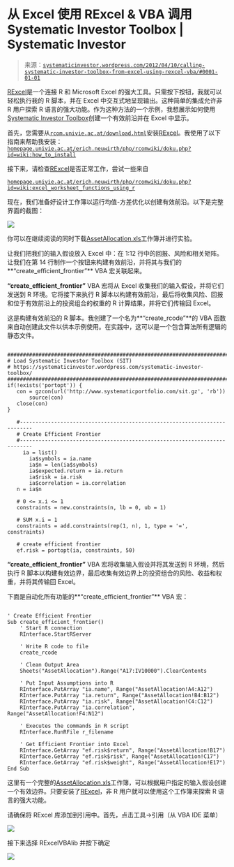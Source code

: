 <!--yml

类别：未分类

日期：2024-05-18 14:37:14

-->

# 从 Excel 使用 RExcel & VBA 调用 Systematic Investor Toolbox | Systematic Investor

> 来源：[`systematicinvestor.wordpress.com/2012/04/10/calling-systematic-investor-toolbox-from-excel-using-rexcel-vba/#0001-01-01`](https://systematicinvestor.wordpress.com/2012/04/10/calling-systematic-investor-toolbox-from-excel-using-rexcel-vba/#0001-01-01)

[RExcel](http://rcom.univie.ac.at/download.html)是一个连接 R 和 Microsoft Excel 的强大工具。只需按下按钮，我就可以轻松执行我的 R 脚本，并在 Excel 中交互式地呈现输出。这种简单的集成允许非 R 用户探索 R 语言的强大功能。作为这种方法的一个示例，我想展示如何使用[Systematic Investor Toolbox](https://systematicinvestor.wordpress.com/systematic-investor-toolbox/)创建一个有效前沿并在 Excel 中显示。

首先，您需要从[`rcom.univie.ac.at/download.html`](http://rcom.univie.ac.at/download.html)安装[RExcel](http://rcom.univie.ac.at/download.html)。我使用了以下指南来帮助我安装：[`homepage.univie.ac.at/erich.neuwirth/php/rcomwiki/doku.php?id=wiki:how_to_install`](http://homepage.univie.ac.at/erich.neuwirth/php/rcomwiki/doku.php?id=wiki:how_to_install)

接下来，请检查[RExcel](http://rcom.univie.ac.at/download.html)是否正常工作，尝试一些来自

[`homepage.univie.ac.at/erich.neuwirth/php/rcomwiki/doku.php?id=wiki:excel_worksheet_functions_using_r`](http://homepage.univie.ac.at/erich.neuwirth/php/rcomwiki/doku.php?id=wiki:excel_worksheet_functions_using_r)

现在，我们准备好设计工作簿以运行均值-方差优化以创建有效前沿。以下是完整界面的截图：

![](https://systematicinvestor.wordpress.com/wp-content/uploads/2012/04/snapshot.png)

你可以在继续阅读的同时下载[AssetAllocation.xls](https://systematicinvestor.wordpress.com/wp-content/uploads/2012/04/assetallocation.xls)工作簿并进行实验。

让我们把我们的输入假设放入 Excel 中：在 1:12 行中的回报、风险和相关矩阵。让我们在第 14 行制作一个按钮来构建有效前沿，并将其与我们的**“create_efficient_frontier”** VBA 宏关联起来。

**“create_efficient_frontier”** VBA 宏将从 Excel 收集我们的输入假设，并将它们发送到 R 环境。它将接下来执行 R 脚本以构建有效前沿，最后将收集风险、回报和位于有效前沿上的投资组合的权重的 R 计算结果，并将它们传输回 Excel。

这是构建有效前沿的 R 脚本。我创建了一个名为**“create_rcode”**的 VBA 函数来自动创建此文件以供本示例使用。在实践中，这可以是一个包含算法所有逻辑的静态文件。

```

###############################################################################
# Load Systematic Investor Toolbox (SIT)                                       
# https://systematicinvestor.wordpress.com/systematic-investor-toolbox/         
###############################################################################
if(!exists('portopt')) {                                                       
   con = gzcon(url('http://www.systematicportfolio.com/sit.gz', 'rb'))         
       source(con)                                                             
   close(con)                                                                  
}                                                                              

   #--------------------------------------------------------------------------
   # Create Efficient Frontier                                                
   #--------------------------------------------------------------------------
     ia = list()                                                              
       ia$symbols = ia.name                                                   
       ia$n = len(ia$symbols)                                                 
       ia$expected.return = ia.return                                         
       ia$risk = ia.risk                                                      
       ia$correlation = ia.correlation                                        
   n = ia$n                                                                   

   # 0 <= x.i <= 1                                                            
   constraints = new.constraints(n, lb = 0, ub = 1)                           

   # SUM x.i = 1                                                              
   constraints = add.constraints(rep(1, n), 1, type = '=', constraints)       

   # create efficient frontier                                                
   ef.risk = portopt(ia, constraints, 50)                                     

```

**“create_efficient_frontier”** VBA 宏将收集输入假设并将其发送到 R 环境，然后执行 R 脚本以构建有效边界，最后收集有效边界上的投资组合的风险、收益和权重，并将其传输回 Excel。

下面是自动化所有功能的**“create_efficient_frontier”** VBA 宏：

```

' Create Efficient Frontier
Sub create_efficient_frontier()
    ' Start R connection
    RInterface.StartRServer

    ' Write R code to file
    create_rcode

    ' Clean Output Area
    Sheets("AssetAllocation").Range("A17:IV10000").ClearContents

    ' Put Input Assumptions into R
    RInterface.PutArray "ia.name", Range("AssetAllocation!A4:A12")
    RInterface.PutArray "ia.return", Range("AssetAllocation!B4:B12")
    RInterface.PutArray "ia.risk", Range("AssetAllocation!C4:C12")
    RInterface.PutArray "ia.correlation", Range("AssetAllocation!F4:N12")

    ' Executes the commands in R script
    RInterface.RunRFile r_filename

    ' Get Efficient Frontier into Excel
    RInterface.GetArray "ef.risk$return", Range("AssetAllocation!B17")
    RInterface.GetArray "ef.risk$risk", Range("AssetAllocation!C17")
    RInterface.GetArray "ef.risk$weight", Range("AssetAllocation!E17")     
End Sub

```

这里有一个完整的[AssetAllocation.xls](https://systematicinvestor.wordpress.com/wp-content/uploads/2012/04/assetallocation.xls)工作簿，可以根据用户指定的输入假设创建一个有效边界。只要安装了[RExcel](http://rcom.univie.ac.at/download.html)，非 R 用户就可以使用这个工作簿来探索 R 语言的强大功能。

请确保将 RExcel 库添加到引用中。首先，点击工具->引用（从 VBA IDE 菜单）

![](https://systematicinvestor.wordpress.com/wp-content/uploads/2012/04/rexcel-ref1-small.png)

接下来选择 RExcelVBAlib 并按下确定

![](https://systematicinvestor.wordpress.com/wp-content/uploads/2012/04/rexcel-ref2-small.png)
